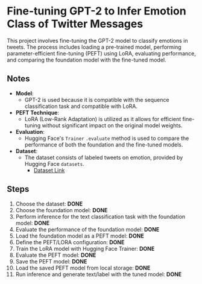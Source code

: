 # Fine-tuning GPT-2 to Infer Emotion Class of Twitter Messages

This project involves fine-tuning the GPT-2 model to classify emotions in tweets. The process includes loading a pre-trained model, performing parameter-efficient fine-tuning (PEFT) using LoRA, evaluating performance, and comparing the foundation model with the fine-tuned model.

## Notes

- **Model**:
  - GPT-2 is used because it is compatible with the sequence classification task and compatible with LoRA.
- **PEFT Technique**:
  - LoRA (Low-Rank Adaptation) is utilized as it allows for efficient fine-tuning without significant impact on the original model weights.
- **Evaluation**:
  - Hugging Face's `Trainer` `.evaluate` method is used to compare the performance of both the foundation and the fine-tuned models.
- **Dataset**:
  - The dataset consists of labeled tweets on emotion, provided by Hugging Face `datasets`.
    - [Dataset Link](https://huggingface.co/datasets/dair-ai/emotion)

## Steps

1. Choose the dataset: **DONE**
2. Choose the foundation model: **DONE**
3. Perform inference for the text classification task with the foundation model: **DONE**
4. Evaluate the performance of the foundation model: **DONE**
5. Load the foundation model as a PEFT model: **DONE**
6. Define the PEFT/LORA configuration: **DONE**
7. Train the LoRA model with Hugging Face Trainer: **DONE**
8. Evaluate the PEFT model: **DONE**
9. Save the PEFT model: **DONE**
10. Load the saved PEFT model from local storage: **DONE**
11. Run inference and generate text/label with the tuned model: **DONE**

